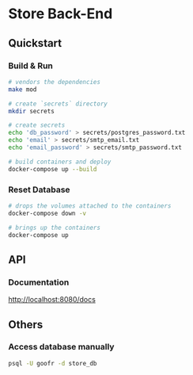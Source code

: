 # Store Back-End

## Quickstart

### Build & Run

```bash
# vendors the dependencies
make mod
```

```bash
# create `secrets` directory
mkdir secrets 

# create secrets
echo 'db_password' > secrets/postgres_password.txt
echo 'email' > secrets/smtp_email.txt
echo 'email_password' > secrets/smtp_password.txt
```

```bash
# build containers and deploy
docker-compose up --build
```

### Reset Database

```bash
# drops the volumes attached to the containers
docker-compose down -v

# brings up the containers
docker-compose up
```

## API

### Documentation

[http://localhost:8080/docs](http://localhost:8080/docs)

## Others

### Access database manually

```bash
psql -U goofr -d store_db
```
